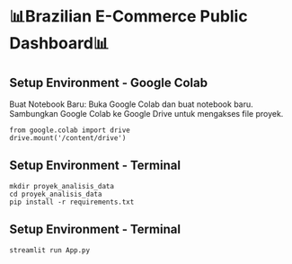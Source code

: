 # 📊Brazilian E-Commerce Public Dashboard📊

## Setup Environment - Google Colab
Buat Notebook Baru: Buka Google Colab dan buat notebook baru.
Sambungkan Google Colab ke Google Drive  untuk mengakses file proyek.
```
from google.colab import drive
drive.mount('/content/drive')
```

## Setup Environment - Terminal
```
mkdir proyek_analisis_data
cd proyek_analisis_data
pip install -r requirements.txt
```

## Setup Environment - Terminal
```
streamlit run App.py
```
